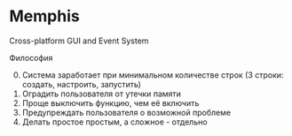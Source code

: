 # Memphis
Cross-platform GUI and Event System

Философия

0. Система заработает при минимальном количестве строк (3 строки: создать, настроить, запустить)
1. Оградить пользователя от утечки памяти
2. Проще выключить функцию, чем её включить
3. Предупреждать пользователя о возможной проблеме
4. Делать простое простым, а сложное - отдельно
